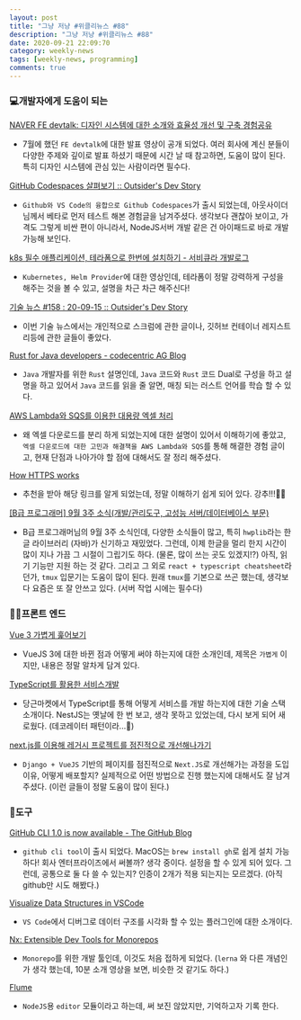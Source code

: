 ```yaml
---
layout: post
title: "그냥 저냥 #위클리뉴스 #88"
description: "그냥 저냥 #위클리뉴스 #88"
date: 2020-09-21 22:09:70
category: weekly-news
tags: [weekly-news, programming]
comments: true
---
```


### 💻개발자에게 도움이 되는 

[NAVER FE devtalk: 디자인 시스템에 대한 소개와 효율성 개선 및 구축 경험공유](https://d2.naver.com/news/4194542)

- 7월에 했던 `FE devtalk`에 대한 발표  영상이 공개 되었다. 여러 회사에 계신 분들이 다양한 주제와 깊이로 발표 하셨기 때문에 시간 날 때 참고하면, 도움이 많이 된다. 특히 디자인 시스템에 관심 있는 사람이라면 필수다.

[GitHub Codespaces 살펴보기 :: Outsider's Dev Story](https://blog.outsider.ne.kr/1497?utm_source=feedburner&utm_medium=feed&utm_campaign=Feed%3A+rss_outsider_dev+%28Outsider%27s+Dev+Story%29)

- `Github와 VS Code의 융합으로 Github Codespaces`가 출시 되었는데, 아웃사이더님께서 베타로 먼저 테스트 해본 경험글을 남겨주셨다. 생각보다 괜찮아 보이고, 가격도 그렇게 비싼 편이 아니라서, NodeJS서버 개발 같은 건 아이패드로 바로 개발 가능해 보인다.

[k8s 필수 애플리케이션, 테라폼으로 한번에 설치하기 - 서비큐라 개발로그](https://www.youtube.com/watch?v=mzdFK8re_ig)

- `Kubernetes, Helm Provider`에 대한 영상인데, 테라폼이 정말 강력하게 구성을 해주는 것을 볼 수 있고, 설명을 차근 차근 해주신다!

[기술 뉴스 #158 : 20-09-15 :: Outsider's Dev Story](https://blog.outsider.ne.kr/1496?utm_source=feedburner&utm_medium=feed&utm_campaign=Feed%3A+rss_outsider_dev+%28Outsider%27s+Dev+Story%29)

- 이번 기술 뉴스에서는 개인적으로 스크럼에 관한 글이나, 깃허브 컨테이너 레지스트리등에 관한 글들이 좋았다.

[Rust for Java developers - codecentric AG Blog](https://blog.codecentric.de/en/2020/09/rust-for-java-developers/)

- `Java` 개발자를 위한 `Rust` 설명인데, `Java` 코드와 `Rust` 코드 Dual로 구성을 하고 설명을 하고 있어서 `Java` 코드를 읽을 줄 알면, 매칭 되는 러스트 언어를 학습 할 수 있다.

[AWS Lambda와 SQS를 이용한 대용량 엑셀 처리](http://labs.brandi.co.kr/2020/06/09/leejp.html?utm_source=gaerae.com&utm_campaign=%EA%B0%9C%EB%B0%9C%EC%9E%90%EC%8A%A4%EB%9F%BD%EB%8B%A4&utm_medium=social)

- 왜 엑셀 다운로드를 분리 하게 되었는지에 대한 설명이 있어서 이해하기에 좋았고, `엑셀 다운로드에 대한 고민과 해결책을 AWS Lambda와 SQS`를 통해 해결한 경험 글이고, 현재 단점과 나아가야 할 점에 대해서도 잘 정리 해주셨다.

[How HTTPS works](https://howhttps.works/ko/)

- 추천을 받아 해당 링크를 알게 되었는데, 정말 이해하기 쉽게 되어 있다. 강추!!!👍🏻

[[B급 프로그래머] 9월 3주 소식(개발/관리도구, 고성능 서버/데이터베이스 부문)](https://jhrogue.blogspot.com/2020/09/b-9-3.html?utm_source=feedburner&utm_medium=feed&utm_campaign=Feed:+blogspot/ASpE+(???+vs+?))

- B급 프로그래머님의 9월 3주 소식인데, 다양한 소식들이 많고, 특히 `hwplib`라는 한글 라이브러리 (자바)가 신기하고 재밌었다. 그런데, 이제 한글을 멀리 한지 시간이 많이 지나 가끔 그 시절이 그립기도 하다. (물론, 많이 쓰는 곳도 있겠지!?) 아직, 읽기 기능만 지원 하는 것 같다. 그리고 그 외로 `react + typescript cheatsheet`라던가, `tmux` 입문기는 도움이 많이 된다. 원래 `tmux`를 기본으로 쓰곤 했는데, 생각보다 요즘은 또 잘 안쓰고 있다.  (서버 작업 시에는 필수다)


### 👋🏻프론트 엔드 

[Vue 3 가볍게 훑어보기](https://joshua1988.github.io/web-development/vuejs/vue3-coming/)

- VueJS 3에 대한 바뀐 점과 어떻게 써야 하는지에 대한 소개인데, 제목은 `가볍게` 이지만, 내용은 정말 알차게 담겨 있다.

[TypeScript를 활용한 서비스개발](https://medium.com/daangn/typescript%EB%A5%BC-%ED%99%9C%EC%9A%A9%ED%95%9C-%EC%84%9C%EB%B9%84%EC%8A%A4%EA%B0%9C%EB%B0%9C-73877a741dbc)

- 당근마켓에서 TypeScript를 통해 어떻게 서비스를 개발 하는지에 대한 기술 스택 소개이다. NestJS는 옛날에 한 번 보고, 생각 못하고 있었는데, 다시 보게 되어 새로웠다. (데코레이터 패턴이라...🤔)

[next.js를 이용해 레거시 프로젝트를 점진적으로 개선해나가기](https://blog.roto.codes/django-template-to-next-js/?utm_source=gaerae.com&utm_campaign=%EA%B0%9C%EB%B0%9C%EC%9E%90%EC%8A%A4%EB%9F%BD%EB%8B%A4&utm_medium=social)

- `Django + VueJS` 기반의 페이지를 점진적으로 `Next.JS`로 개선해가는 과정을 도입 이유, 어떻게 배포할지? 실제적으로 어떤 방법으로 진행 했는지에 대해서도 잘 남겨주셨다. (이런 글들이 정말 도움이 많이 된다.)


### 🔧도구


[GitHub CLI 1.0 is now available - The GitHub Blog](https://github.blog/2020-09-17-github-cli-1-0-is-now-available/)

- `github cli tool`이 출시 되었다. MacOS는 `brew install gh`로 쉽게 설치 가능하다! 회사 엔터프라이즈에서 써볼까? 생각 중이다. 설정을 할 수 있게 되어 있다. 그런데, 공통으로 둘 다 쓸 수 있는지? 인증이 2개가 적용 되는지는 모르겠다. (아직 github만 시도 해봤다.)

[Visualize Data Structures in VSCode](https://addyosmani.com/blog/visualize-data-structures-vscode/)

- `VS Code`에서 디버그로 데이터 구조를 시각화 할 수 있는 플러그인에 대한 소개이다.

[Nx: Extensible Dev Tools for Monorepos](https://nx.dev/)

- `Monorepo`를 위한 개발 툴인데, 이것도 처음 접하게 되었다. (`lerna` 와 다른 개념인가 생각 했는데, 10분 소개 영상을 보면, 비슷한 것 같기도 하다.)

[Flume](https://flume.dev/)

- `NodeJS`용 `editor` 모듈이라고 하는데, 써 보진 않았지만, 기억하고자 기록 한다.
  

